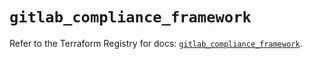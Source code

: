 # `gitlab_compliance_framework`

Refer to the Terraform Registry for docs: [`gitlab_compliance_framework`](https://registry.terraform.io/providers/gitlabhq/gitlab/17.7.0/docs/resources/compliance_framework).
